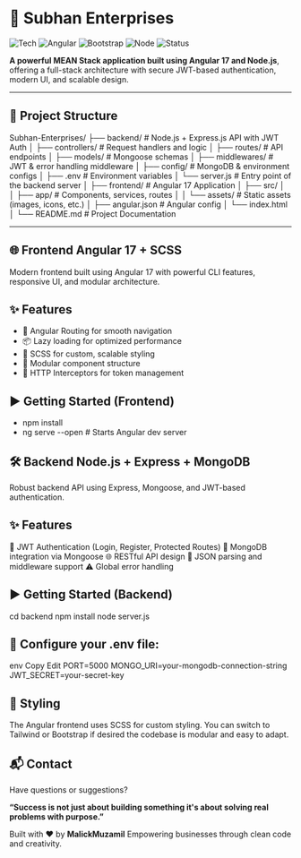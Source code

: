 # 🚀 Subhan Enterprises

![Tech](https://img.shields.io/badge/MEAN-FullStack-blueviolet?style=for-the-badge)
![Angular](https://img.shields.io/badge/Frontend-Angular%2017%2B%20Ynex%20Theme-red?style=for-the-badge&logo=angular)
![Bootstrap](https://img.shields.io/badge/UI-Bootstrap%20%2B%20Custom%20Design-purple?style=for-the-badge&logo=bootstrap)
![Node](https://img.shields.io/badge/Backend-Node.js%20%2B%20Express%20%2B%20MongoDB-green?style=for-the-badge&logo=node.js)
![Status](https://img.shields.io/badge/Status-Under_Development-yellow?style=for-the-badge)

**A powerful MEAN Stack application built using Angular 17 and Node.js**, offering a full-stack architecture with secure JWT-based authentication, modern UI, and scalable design.

---

## 📁 Project Structure
Subhan-Enterprises/
├── backend/ # Node.js + Express.js API with JWT Auth
│ ├── controllers/ # Request handlers and logic
│ ├── routes/ # API endpoints
│ ├── models/ # Mongoose schemas
│ ├── middlewares/ # JWT & error handling middleware
│ ├── config/ # MongoDB & environment configs
│ ├── .env # Environment variables
│ └── server.js # Entry point of the backend server
│
├── frontend/ # Angular 17 Application
│ ├── src/
│ │ ├── app/ # Components, services, routes
│ │ └── assets/ # Static assets (images, icons, etc.)
│ ├── angular.json # Angular config
│ └── index.html
│
└── README.md # Project Documentation

---

## 🌐 Frontend Angular 17 + SCSS
Modern frontend built using Angular 17 with powerful CLI features, responsive UI, and modular architecture.

## ✨ Features
- 🧭 Angular Routing for smooth navigation
- 📦 Lazy loading for optimized performance
- 🎨 SCSS for custom, scalable styling
- 📁 Modular component structure
- 🔄 HTTP Interceptors for token management

## ▶️ Getting Started (Frontend)
- npm install
- ng serve --open      # Starts Angular dev server

## 🛠️ Backend Node.js + Express + MongoDB
Robust backend API using Express, Mongoose, and JWT-based authentication.

## ✨ Features
🔐 JWT Authentication (Login, Register, Protected Routes)
🌱 MongoDB integration via Mongoose
🌐 RESTful API design
🔄 JSON parsing and middleware support
⚠️ Global error handling

## ▶️ Getting Started (Backend)
cd backend
npm install
node server.js

## 🔑 Configure your .env file:
  env
  Copy
  Edit
  PORT=5000
  MONGO_URI=your-mongodb-connection-string
  JWT_SECRET=your-secret-key

## 🎨 Styling
The Angular frontend uses SCSS for custom styling. You can switch to Tailwind or Bootstrap if desired the codebase is modular and easy to adapt.

 ## 📬 Contact
Have questions or suggestions?
<!-- 📧 Email: malikmuzamil92110@example.com | 💼 LinkedIn: linkedin.com/in/malik-muzamil -->


**“Success is not just about building something it's about solving real problems with purpose.”**

Built with ❤️ by **MalickMuzamil** Empowering businesses through clean code and creativity.
